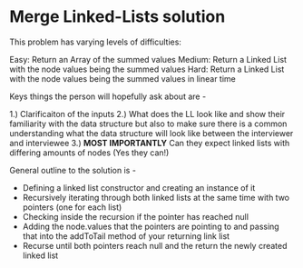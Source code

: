 # Merge Linked-Lists solution

This problem has varying levels of difficulties:

Easy: Return an Array of the summed values 
Medium: Return a Linked List with the node values being the summed values
Hard: Return a Linked List with the node values being the summed values in linear time

Keys things the person will hopefully ask about are - 

1.) Clarificaiton of the inputs
2.) What does the LL look like and show their familiarity with the data structure but also to make sure there is a common understanding what the data structure will look like between the interviewer and interviewee
3.) **MOST IMPORTANTLY** Can they expect linked lists with differing amounts of nodes (Yes they can!)

General outline to the solution is - 

* Defining a linked list constructor and creating an instance of it
* Recursively iterating through both linked lists at the same time with two pointers (one for each list)
* Checking inside the recursion if the pointer has reached null 
* Adding the node.values that the pointers are pointing to and passing that into the addToTail method of your returning link list
* Recurse until both pointers reach null and the return the newly created linked list